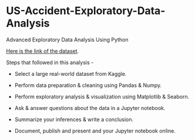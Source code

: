 # US-Accident-Exploratory-Data-Analysis
Advanced Exploratory Data Analysis Using Python  


[Here is the link of the dataset](https://www.kaggle.com/datasets/sobhanmoosavi/us-accidents/data).

Steps that followed in this analysis - 

  - Select a large real-world dataset from Kaggle.

  - Perform data preparation & cleaning using Pandas & Numpy.

  - Perform exploratory analysis & visualization using Matplotlib & Seaborn.

  - Ask & answer questions about the data in a Jupyter notebook.

  - Summarize your inferences & write a conclusion.

  - Document, publish and present and your Jupyter notebook online.

